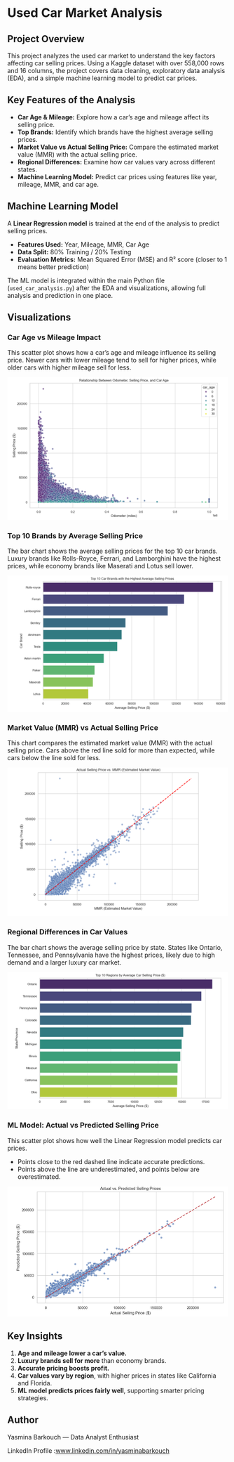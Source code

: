# Used Car Market Analysis

## Project Overview
This project analyzes the used car market to understand the key factors affecting car selling prices. Using a Kaggle dataset with over 558,000 rows and 16 columns, the project covers data cleaning, exploratory data analysis (EDA), and a simple machine learning model to predict car prices.

## Key Features of the Analysis
- **Car Age & Mileage:** Explore how a car’s age and mileage affect its selling price.
- **Top Brands:** Identify which brands have the highest average selling prices.
- **Market Value vs Actual Selling Price:** Compare the estimated market value (MMR) with the actual selling price.
- **Regional Differences:** Examine how car values vary across different states.
- **Machine Learning Model:** Predict car prices using features like year, mileage, MMR, and car age.
  
## Machine Learning Model
A **Linear Regression model** is trained at the end of the analysis to predict selling prices.
- **Features Used:** Year, Mileage, MMR, Car Age
- **Data Split:** 80% Training / 20% Testing
- **Evaluation Metrics:** Mean Squared Error (MSE) and R² score (closer to 1 means better prediction)

The ML model is integrated within the main Python file (`used_car_analysis.py`) after the EDA and visualizations, allowing full analysis and prediction in one place.

## Visualizations

### Car Age vs Mileage Impact
This scatter plot shows how a car’s age and mileage influence its selling price. Newer cars with lower mileage tend to sell for higher prices, while older cars with higher mileage sell for less.  

![Car Age vs Price](visuals/odometer_vs_price.png)

### Top 10 Brands by Average Selling Price
The bar chart shows the average selling prices for the top 10 car brands. Luxury brands like Rolls-Royce, Ferrari, and Lamborghini have the highest prices, while economy brands like Maserati and Lotus sell lower.  

![Top Brands Avg Price](visuals/top_brands.png)

### Market Value (MMR) vs Actual Selling Price
This chart compares the estimated market value (MMR) with the actual selling price. Cars above the red line sold for more than expected, while cars below the line sold for less.

![MMR vs Actual](visuals/mmr_comparison.png)

### Regional Differences in Car Values
The bar chart shows the average selling price by state. States like Ontario, Tennessee, and Pennsylvania have the highest prices, likely due to high demand and a larger luxury car market.  

![Regional Prices](visuals/top_states.png)

### ML Model: Actual vs Predicted Selling Price
This scatter plot shows how well the Linear Regression model predicts car prices.  
- Points close to the red dashed line indicate accurate predictions.  
- Points above the line are underestimated, and points below are overestimated.
  
![Actual vs Predicted](visuals/actual_predict.png)

## Key Insights
1. **Age and mileage lower a car’s value.**
2. **Luxury brands sell for more** than economy brands.
3. **Accurate pricing boosts profit.**
4. **Car values vary by region**, with higher prices in states like California and Florida.
5. **ML model predicts prices fairly well**, supporting smarter pricing strategies.

## Author

Yasmina Barkouch — Data Analyst Enthusiast

LinkedIn Profile :www.linkedin.com/in/yasminabarkouch

